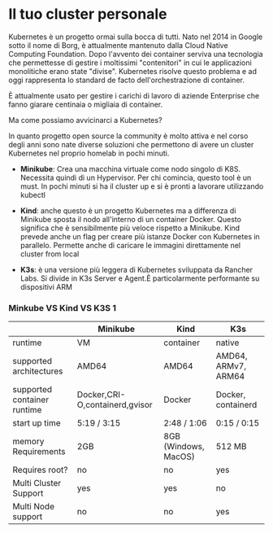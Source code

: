 # Il tuo cluster personale

Kubernetes è un progetto ormai sulla bocca di tutti. 
Nato nel 2014 in Google sotto il nome di Borg, è attualmente mantenuto dalla Cloud Native Computing Foundation.
Dopo l'avvento dei container serviva una tecnologia che permettesse di gestire i moltissimi "contenitori" in cui le applicazioni monolitiche erano state "divise".
Kubernetes risolve questo problema e ad oggi rappresenta lo standard de facto dell'orchestrazione di container.

È attualmente usato per gestire i carichi di lavoro di aziende Enterprise che fanno giarare centinaia o migliaia di container.

Ma come possiamo avvicinarci a Kubernetes? 

In quanto progetto open source la community è molto attiva e nel corso degli anni sono nate diverse soluzioni che permettono di avere un cluster Kubernetes nel proprio homelab in pochi minuti.

- **Minikube**: Crea una macchina virtuale come nodo singolo di K8S. Necessita quindi di un Hypervisor. Per chi comincia, questo tool è un must. In pochi minuti si ha il cluster up e si è pronti a lavorare utilizzando kubectl

- **Kind**: anche questo è un progetto Kubernetes ma a differenza di Minikube sposta il nodo all'interno di un container Docker. Questo significa che è sensibilmente più veloce rispetto a Minikube. Kind prevede anche un flag per creare più istanze Docker con Kubernetes in parallelo.
Permette anche di caricare le immagini direttamente nel cluster from local

- **K3s**: è una versione più leggera di Kubernetes sviluppata da Rancher Labs. Si divide in K3s Server e Agent.È particolarmente performante su dispositivi ARM

### Minkube VS Kind VS K3S 1
|   | Minikube  | Kind   | K3s  |
|---|---|---|---|
| runtime  | VM  | container   |  native |
|  supported architectures |  AMD64 |  AMD64 | AMD64, ARMv7, ARM64  |
| supported container runtime  | Docker,CRI-O,containerd,gvisor  |  Docker |  Docker, containerd |
|  start up time |  5:19 / 3:15 |  2:48 / 1:06 |   	0:15 / 0:15 |
| memory Requirements  |  2GB | 8GB (Windows, MacOS)  |  512 MB |
| Requires root?  |  no  | no  |  yes |
| Multi Cluster Support | yes  | yes  | no  |
| Multi Node support  | no  | no  | yes  |

